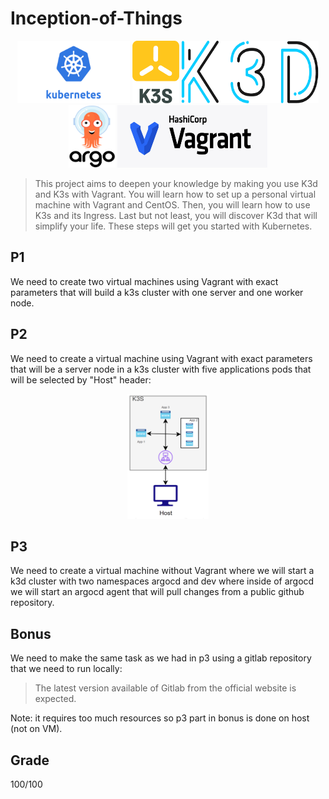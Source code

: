 # Inception-of-Things

<p align="center">
  <img src="readme_images/k8s.png" width="180" height="100" title="k8s logo">
  <img src="readme_images/k3s.png" width="75" height="100" title="k3s logo">
  <img src="readme_images/k3d.png" width="220" height="100" title="k3s logo">
  <img src="readme_images/argocd.png" width="75" height="100" title="k3s logo">
  <img src="readme_images/vagrant.png" width="240" height="100" title="k3s logo">
</p>

> This project aims to deepen your knowledge by making you use K3d and K3s with
Vagrant. You will learn how to set up a personal virtual machine with Vagrant and CentOS. Then, you will learn how to use K3s and its Ingress. Last but not least, you will discover K3d that will simplify your life. These steps will get you started with Kubernetes.

## P1

We need to create two virtual machines using Vagrant with exact parameters that will build a k3s cluster with one server and one worker node.

## P2

We need to create a virtual machine using Vagrant with exact parameters that will be a server node in a k3s cluster with five applications pods that will be selected by "Host" header:

<p align="center">
  <img src="readme_images/p2.png" width="130" height="200" title="k8s logo">
</p>

## P3

We need to create a virtual machine without Vagrant where we will start a k3d cluster with two namespaces argocd and dev where inside of argocd we will start an argocd agent that will pull changes from a public github repository.

## Bonus

We need to make the same task as we had in p3 using a gitlab repository that we need to run locally:

> The latest version available of Gitlab from the official website is expected.

Note: it requires too much resources so p3 part in bonus is done on host (not on VM).

## Grade
100/100